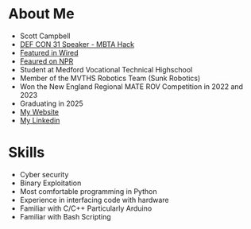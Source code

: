 # About Me

- Scott Campbell
- [DEF CON 31 Speaker - MBTA Hack](https://info.defcon.org/event/?id=50748)
- [Featured in Wired](https://www.wired.com/story/mtba-charliecard-hack-defcon-2023/)
- [Feaured on NPR](https://www.wgbh.org/news/local/2023-08-23/four-teens-hacked-the-mbta-for-free-rides-the-agency-says-theyre-listening)
- Student at Medford Vocational Technical Highschool
- Member of the MVTHS Robotics Team (Sunk Robotics)
- Won the New England Regional MATE ROV Competition in 2022 and 2023
- Graduating in 2025
- [My Website](https://josephscottcampbell.com/)
- [My Linkedin](https://www.linkedin.com/in/j-scott-campbell/)

# Skills

- Cyber security
- Binary Exploitation
- Most comfortable programming in Python
- Experience in interfacing code with hardware
- Familiar with C/C++ Particularly Arduino
- Familiar with Bash Scripting

<!---
joseph-scott-campbell/joseph-scott-campbell is a ✨ special ✨ repository because its `README.md` (this file) appears on your GitHub profile.
You can click the Preview link to take a look at your changes.
--->
